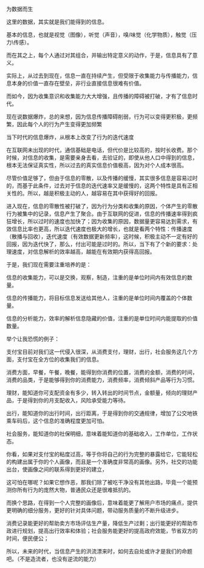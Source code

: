 为数据而生

这里的数据，其实就是我们能得到的信息。

基本的信息，也就是视觉（图像），听觉（声音），嗅/味觉（化学物质），触觉（压力\传感）。

而在其之上，每个人通过对其组合，并输出特定意义的动作，于是，信息具有了意义。

实际上，从过去到现在，信息一直在持续产生，但受限于收集能力与传播能力，信息本身的价值一直存在壁垒，非行业直接信息很难有价值。

而如今，因为收集意识和收集能力大大增强，且传播的障碍被打破，才有了信息时代。

现在说数据爆炸，总的来想，因为信息传播障碍削弱，行为可以变得更积极，更频繁，因此每个人的行为产生变得更加频繁



当下时代的信息爆炸，从根本上改变了行为的迭代速度

在互联网未出现的时代，通信基础是电话，但代价是比较高的，按时长收费。那个时候，对信息的收集，是需要亲身去看，去验证的，即使从他人口中得到的信息，根本无法保证真实性，所以过去的真实信息价值极高，因为对个人成本很高。

尽管价值足够了，但由于信息的零散，以及传播的缓慢，其实很多信息是容易过时的，而基于此条件，过去对于信息的迭代速率又是缓慢的，这两个特性是具有正相关性的。所以，越是积极主动的人，越容易在其中获得好的回报。

进入现在，信息的零散性被打破了，因为行为分类和收集的原因，个体产生的零散行为被集中的记录，信息产生了聚合。由于互联网的促进，信息的传播速率得到疯狂增长，所以过时的速度也加快了；因为收集的原因，数据量更容易达到需求，有效信息比率也更高，所以迭代速度也极大的增长，也就是看两个特性：传播速度（散播与回收），迭代速度（有效数据更新频率），这时候，积极主动不一定有好的回报，因为迭代快了，那么，付出可能是过时的。所以，当下有了个新的要求：处理速度，对信息解析的效率越高，越能在有效期内获得高回报。

于是，我们现在需要注重培养的是：

信息的收集能力，可以是交换，观察，制造，注重的是单位时间内有效信息的数量。

信息的传播能力，将目标信息发送给其他人，注重的是单位时间内覆盖的个体数量。

信息的分析能力，效率的解析信息隐藏的价值，注重的是单位时间内能提取的价值数量。

举个让我恐慌的例子：

支付宝目前对我们这一代侵入很深，从消费支付，理财，出行，社会服务这几个方面，支付宝在全方位的收集我们的信息。

消费方面，早餐，午餐，晚餐，能得到你消费的位置，消费的金额，消费的时间，消费的品类，于是能够得到你的消费能力，消费频率，消费倾斜产品等行为习惯。

理财，能知道你可支配资金有多少，转入转出的时间节点，金额量，倾向的理财产品，于是得到你的月支配收入，风险承受能力等待。

出行，能知道你的出行时间，出行距离，于是得到你的交通规律，增加了公交地铁乘车码后，这个信息的准确程度更加可怕。

社会服务，能知道你的社保明细，意味着能知道你的基础收入，工作单位，工作状态。

你看，如果对支付宝的粘度过高，等于你将自己的行为完整的暴露给它，它能轻松的构建出属于你的个人画像，而且是一个准确度非常高的画像。另外，社交的功能出台，使画像之间的联系得到更好的建立，

这可怕在哪呢？如果它想作恶，那我们除了被吃干净没有其他出路，毕竟一个能预测你所有行为的庞然大物，普通民众还是很难抵抗的。

而换个思路，在得到一个人完整的画像后，意味着能更了解用户市场的痛点，提供更明确的细分服务，更好的针对具体问题，带动服务质量的不断升级进步。

消费记录能更好的帮助卖方市场评估生产量，降低生产过剩；出行能更好的帮助市政进行规划，提高出行效率和体验；社会服务能更好的提高政府效能，节省双方的时间，便民便公；

所以，未来的时代，当信息产生的洪流漂来时，如何去自处或许才是我们的命题吧。（不是造流者，也没有逆流的能力）


